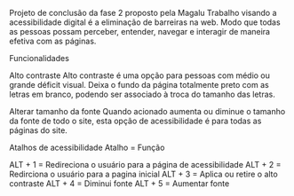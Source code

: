Projeto de conclusão da fase 2 proposto pela Magalu
Trabalho visando a acessibilidade digital é a eliminação de barreiras na web. Modo que todas as pessoas possam perceber, entender, navegar e interagir de maneira
efetiva com as páginas.

Funcionalidades

Alto contraste
Alto contraste é uma opção para pessoas com médio ou grande déficit visual. Deixa o fundo da página totalmente preto com as letras em branco, 
podendo ser associado à troca do tamanho das letras.

Alterar tamanho da fonte
Quando acionado aumenta ou diminue o tamanho da fonte de todo o site, esta opção de acessibilidade é para todas as páginas do site.

Atalhos de acessibilidade
Atalho = Função

ALT + 1 = Redireciona o usuário para a página de acessibilidade
ALT + 2 = Redirciona o usuário para a pagina inicial
ALT + 3 = Aplica ou retire o alto contraste
ALT + 4 = Diminui fonte
ALT + 5 = Aumentar fonte


